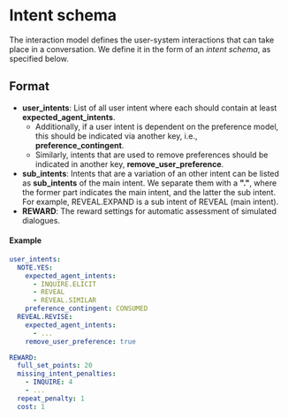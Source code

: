 # Intent schema

The interaction model defines the user-system interactions that can take place in a conversation. We define it in the form of an *intent schema*, as specified below.

## Format

  * **user_intents**:  List of all user intent where each should contain at least **expected_agent_intents**.
    * Additionally, if a user intent is dependent on the preference model, this should be indicated via another key, i.e., **preference_contingent**.
    * Similarly, intents that are used to remove preferences should be indicated in another key, **remove_user_preference**.
  * **sub_intents**: Intents that are a variation of an other intent can be listed as **sub_intents** of the main intent. We separate them with a **"."**, where the former part indicates the main intent, and the latter the sub intent. For example, REVEAL.EXPAND is a sub intent of REVEAL (main intent).
  * **REWARD**: The reward settings for automatic assessment of simulated dialogues.

#### Example

```yaml
user_intents:
  NOTE.YES:
    expected_agent_intents:
      - INQUIRE.ELICIT
      - REVEAL
      - REVEAL.SIMILAR
    preference_contingent: CONSUMED
  REVEAL.REVISE:
    expected_agent_intents:
      - ...
    remove_user_preference: true

REWARD:
  full_set_points: 20
  missing_intent_penalties:
    - INQUIRE: 4
    - ...
  repeat_penalty: 1
  cost: 1
```
